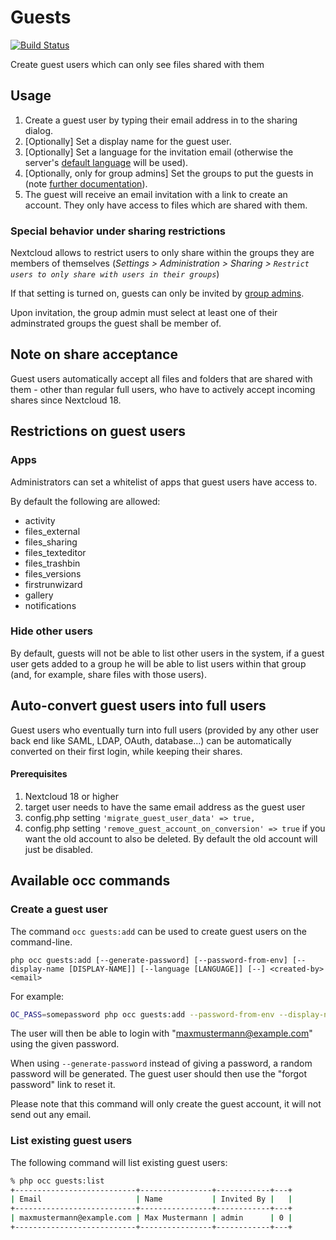 # Guests

[![Build Status](https://travis-ci.com/nextcloud/guests.svg?branch=master)](https://travis-ci.com/nextcloud/guests)

Create guest users which can only see files shared with them

## Usage

1. Create a guest user by typing their email address in to the sharing dialog.
2. [Optionally] Set a display name for the guest user.
3. [Optionally] Set a language for the invitation email (otherwise the server's [default language](https://docs.nextcloud.com/server/latest/admin_manual/configuration_server/config_sample_php_parameters.html#user-experience) will be used).
4. [Optionally, only for group admins] Set the groups to put the guests in (note [further documentation](#Special-behavior-under-sharing-restrictions)).
5. The guest will receive an email invitation with a link to create an account. They only have access to files which are shared with them.

### Special behavior under sharing restrictions

Nextcloud allows to restrict users to only share within the groups they are members of themselves (_Settings > Administration > Sharing > ```Restrict users to only share with users in their groups```_)

If that setting is turned on, guests can only be invited by [group admins](https://docs.nextcloud.com/server/latest/admin_manual/configuration_user/user_configuration.html).

Upon invitation, the group admin must select at least one of their adminstrated groups the guest shall be member of.

## Note on share acceptance

Guest users automatically accept all files and folders that are shared with them - other than regular full users, who have to actively accept incoming shares since Nextcloud 18.

## Restrictions on guest users

### Apps

Administrators can set a whitelist of apps that guest users have access to.

By default the following are allowed:
* activity
* files_external
* files_sharing
* files_texteditor
* files_trashbin
* files_versions
* firstrunwizard
* gallery
* notifications

### Hide other users

By default, guests will not be able to list other users in the system, if a guest user gets added to a group he will be able
to list users within that group (and, for example, share files with those users).

## Auto-convert guest users into full users

Guest users who eventually turn into full users (provided by any other user back end like SAML, LDAP, OAuth, database...) can be automatically converted on their first login, while keeping their shares.

#### Prerequisites

1. Nextcloud 18 or higher
2. target user needs to have the same email address as the guest user
3. config.php setting `'migrate_guest_user_data' => true,`
4. config.php setting `'remove_guest_account_on_conversion' => true` if you want the old account to also be deleted. By default the old account will just be disabled.

## Available occ commands

### Create a guest user

The command `occ guests:add` can be used to create guest users on the command-line.

```
php occ guests:add [--generate-password] [--password-from-env] [--display-name [DISPLAY-NAME]] [--language [LANGUAGE]] [--] <created-by> <email>
```

For example:
```bash
OC_PASS=somepassword php occ guests:add --password-from-env --display-name "Max Mustermann" --language "de_DE" admin maxmustermann@example.com
```

The user will then be able to login with "maxmustermann@example.com" using the given password.

When using `--generate-password` instead of giving a password, a random password will be generated. The guest user should then use the "forgot password" link to reset it.

Please note that this command will only create the guest account, it will not send out any email.

### List existing guest users

The following command will list existing guest users:
```bash
% php occ guests:list
+---------------------------+----------------+------------+---+
| Email                     | Name           | Invited By |   |
+---------------------------+----------------+------------+---+
| maxmustermann@example.com | Max Mustermann | admin      | 0 |
+---------------------------+----------------+------------+---+
```
